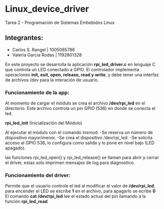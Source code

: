 # Linux_device_driver
Tarea 2 - Programación de Sistemas Embebidos Linux

## Integrantes:
* Carlos S. Rangel | 1005065786
* Valeria Garcia Rodas | 1192801328


En este proyecto se desarrolla la aplicación **rpi_led_driver.c** en lenguaje C que controla un LED conectado a GPIO. El controlador implementa operaciones **init, exit, open, release, read y write**, y debe tener una interfaz de archivos /dev para la interación de usuario.

### Funcionamiento de la app: 

Al momento de cargar el módulo se crea el archivo **/dev/rpi_led** en el directorio. Este archivo controla un pin GPIO (536) en donde se conecta el led.

**rpi_led_init** (Inicialización del Módulo)

Al ejecutar el módulo con el comando insmod:
-Se reserva un número de dispositivo mayor/menor.
-Se crea el dispositivo /dev/rpi_led.
-Se solicita acceso al GPIO 536, lo configura como salida y lo pone en nivel bajo (LED apagado).

las funciones rpi_led_open() y rpi_led_release() se llaman para abrir y cerrar el driver, estas solo imprimen mensajes de log para diagnostico.

### Funcionamiento del driver:

Permite que el usuario controle el led al modificar el valor de **/dev/rpi_led**, para encender el LED se escribe **1** en el archivo, para apagarlo se ecribe **0**
El comando **cat /dev/rpi_led** lee el estado actual del pin llamando a la función **rpi_led_read**

